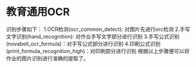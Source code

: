 # 教育通用OCR
识别步骤如下：
1.OCR检测(ocr_common_detect): 对图片先进行orc检测
2.手写文字识别(hand_recognition): 对作业手写文字部分进行识别
3.手写公式识别(novabell_ocr_formula)：对手写公式部分进行识别
4.印刷公式识别(print_formula_recognition_high)：对印刷部分进行识别
根据以上步骤便可以将作业的图片识别进行准确的提取了。

